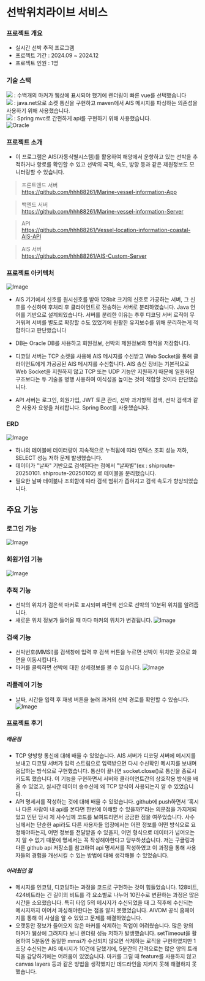 # 선박위치라이브 서비스

### 프로젝트 개요
- 실시간 선박 추적 프로그램
- 프로젝트 기간 : 2024.09 ~ 2024.12
- 프로젝트 인원 : 1명

### 기술 스택
<img src="https://img.shields.io/badge/vue.js-41B883?style=for-the-badge&logo=vue.js&logoColor=white"> : 수백개의 마커가 웹상에 표시되야 했기에 렌더링이 빠른 vue를 선택했습니다  
<img src="https://img.shields.io/badge/java-007396?style=for-the-badge&logo=OpenJDK&logoColor=white"> : java.net으로 소켓 통신을 구현하고 maven에서 AIS 메시지를 파싱하는 의존성을 사용하기 위해 사용했습니다.  
<img src="https://img.shields.io/badge/springboot-6DB33F?style=for-the-badge&logo=springboot&logoColor=white"> : Spring mvc로 간편하게 api를 구현하기 위해 사용했습니다.  
![Oracle](https://img.shields.io/badge/Oracle-F80000?style=for-the-badge&logo=oracle&logoColor=white)  

### 프로젝트 소개
- 이 프로그램은 AIS(자동식별시스템)를 활용하여 해양에서 운항하고 있는 선박을 추적하거나 항로를 확인할 수 있고 선박의 국적, 속도, 방향 등과 같은 제원정보도 모니터링할 수 있습니다.

> 프론트엔드 서버     
https://github.com/hhh88261/Marine-vessel-information-App

> 백엔드 서버    
https://github.com/hhh88261/Marine-vessel-information-Server

> API    
https://github.com/hhh88261/Vessel-location-information-coastal-AIS-API

> AIS 서버    
https://github.com/hhh88261/AIS-Custom-Server

### 프로젝트 아키텍처
![Image](https://github.com/user-attachments/assets/9a21127b-2a39-4f6c-b945-d9cda011596c)

- AIS 기기에서 신호를 원시신호를 받아 128bit 크기의 신호로 가공하는 서버, 그 신호를 수신하여 후처리 후 클라이언트로 전송하는 서버로 분리하였습니다. Java 언어를 기반으로 설계되었습니다.
서버를 분리한 이유는 추후 디코딩 서버 로직이 무거워져 서버를 별도로 확장할 수도 있었기에 원활한 유지보수를 위해 분리하는게 적합하다고 판단했습니다

- DB는 Oracle DB를 사용하고 회원정보, 선박의 제원정보와 항적을 저장합니다.

- 디코딩 서버는 TCP 소켓을 사용해 AIS 메시지를 수신받고 Web Socket을 통해 클라이언트에게 가공공된 AIS 메시지를 수신합니다. AIS 송신 장비는 기본적으로 Web Socket을 지원하지 않고 TCP 또는 UDP 기능만 
지원하기 때문에 일원화된 구조보다는 두 기술을 병행 사용하여 이식성을 높이는 것이 적합할 것이라 판단했습니다.

- API 서버는 로그인, 회원가입, JWT 토큰 관리, 선박 과거항적 검색, 선박 검색과 같은 사용자 요청을 처리합니다. Spring Boot를 사용했습니다.


### ERD
![Image](https://github.com/user-attachments/assets/0eb312bf-c9cd-45cb-acd3-949be7af0a5a)

- 하나의 테이블에 데이터량이 지속적으로 누적됨에 따라 인덱스 조회 성능 저하, SELECT 성능 저하 문제 발생했습니다. 
- 데이터가 "날짜" 기반으로 검색된다는 점에서 "날짜별"(ex : shiproute-20250101. shiproute-20250102) 로 테이블을 분리했습니다.
- 필요한 날짜 테이븖나 조회함에 따라 검색 범위가 좁혀지고 검색 속도가 향상되었습니다.

## 주요 기능

### 로그인 기능
![Image](https://github.com/user-attachments/assets/d79a5ca1-fc32-4937-83b2-43c8aa646326)

### 회원가입 기능
![Image](https://github.com/user-attachments/assets/49d80740-ea2c-4063-ae49-8d45cba005d1)

### 추적 기능
- 선박의 위치가 검은색 마커로 표시되며 파란색 선으로 선박의 10분뒤 위치를 알려줍니다.
- 새로운 위치 정보가 들어올 때 마다 마커의 위치가 변경됩니다.
![Image](https://github.com/user-attachments/assets/088d9dbf-1b16-4827-9f1d-6a69e13e3a95)

### 검색 기능
- 선박번호(MMSI)를 검색창에 입력 후 검색 버튼을 누르면 선박이 위치한 곳으로 화면을 이동시킵니다.
- 마커를 클릭하면 선박에 대한 상세정보를 볼 수 있습니다.
![Image](https://github.com/user-attachments/assets/186752a2-506e-426f-8f8b-899772e7682d)

### 리플레이 기능
- 날짜, 시간을 입력 후 재생 버튼을 눌러 과거의 선박 경로를 확인할 수 있습니다.
![Image](https://github.com/user-attachments/assets/03120119-992e-4074-a9aa-b8ab4cfb21a1)
### 프로젝트 후기

##### 배운점
- TCP 양방향 통신에 대해 배울 수 있었습니다. AIS 서버가 디코딩 서버에 메시지를 보내고 디코딩 서버가 입력 스트림으로 입력받으면 다시 수신확인 메시지를 보내며 응답하는 방식으로 구현했습니다. 통신이 끝나면 socket.close()로 통신을 종료시키도록 했습니다. 이 기능을 구현하면서 서버와 클라이언트간의 상호작용 방식을 배울 수 있었고, 실시간 데이터 송수신에 왜 TCP 방식이 사용되는지 알 수 있었습니다.
- API 명세서를 작성하는 것에 대해 배울 수 있었습니다. github에 push하면서 '혹시나 다른 사람이 내 api를 본다면 한번에 이해할 수 있을까?'라는 의문점을 가지게되었고 인턴 당시 제 사수님께 코드를 보여드리면서 궁금한 점을 여쭈었습니다. 사수님께서는 단순한 api라도 다른 사용자들 입장에서는 어떤 정보를 어떤 방식으로 요청해야하는지, 어떤 정보를 전달받을 수 있을지, 어떤 형식으로 데이터가 넘어오는지 알 수 없기 때문에 명세서는 꼭 작성해야한다고 당부하셨습니다. 저는 구글링과 다른 github api 저장소를 참고하여 api 명세서를 작성하였고 이 과정을 통해 사용자들의 경험을 개선시킬 수 있는 방법에 대해 생각해볼 수 있었습니다.

##### 어려웠던 점
- 메시지를 인코딩, 디코딩하는 과정을 코드로 구현하는 것이 힘들었습니다. 128비트, 424비트라는 긴 길이의 비트를 각 요소별로 나누어 10진수로 변환하는 과정은 많은 시간을 소요했습니다. 특히 타입 5의 메시지가 수신되었을 때 그 직후에 수신되는 메시지까지
이어서 파싱해야한다는 점을 알지 못했었습니다. AIVDM 공식 홈페이지를 통해 이 사실을 알 수 있었고 문제를 해결하였습니다. 
- 오랫동안 정보가 들어오지 않은 마커를 삭제하는 작업이 어려웠습니다. 많은 양의 마커가 웹상에 그려지다 보니 렌더링 성능 저하가 발생했습니다. setTimeout을 활용하여 5분동안 동일한 mmsi가 수신되지 않으면 삭제하는 로직을 구현하였지만
1초당 수신되는 AIS 메시지가 10건에 달했기에, 5분간의 간격으로는 많은 양의 트래픽을 감당하기에는 어려움이 있었습니다. 마커를 그릴 때 feature를 사용하지 않고 canvas layers 등과 같은 방법을 생각했지만 데드라인을 지키지 못해 해결하지 못했습니다. 



